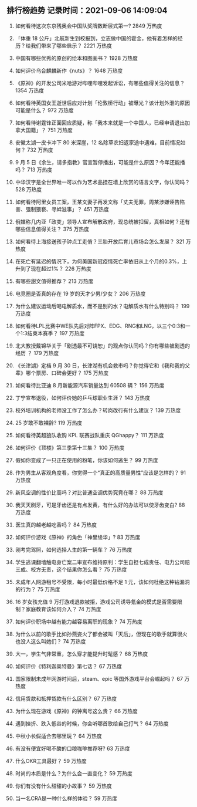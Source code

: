 
## 排行榜趋势 记录时间：2021-09-06 14:09:04
  
  1. 如何看待这次东京残奥会中国队奖牌数断层式第一? 2849 万热度
    
  2. 「体重 18 公斤」北航新生到校报到，立志做中国的霍金，他有着怎样的经历？给我们带来了哪些启示？ 2221 万热度
    
  3. 中国有哪些优秀的原创的绘本和图画书？ 1928 万热度
    
  4. 如何评价乌合麒麟新作《nuts》？ 1648 万热度
    
  5. 《原神》的开发公司米哈游对哔哩哔哩发起诉讼，有哪些值得关注的信息？ 1354 万热度
    
  6. 如何看待英国女王逝世后应对计划「伦敦桥行动」被曝光？该计划外泄的原因可能是什么？ 972 万热度
    
  7. 如何看待谢霆锋正面回应质疑，称「我本来就是一个中国人，已经申请退出加拿大国籍」？ 751 万热度
    
  8. 安徽太湖一皮卡冲下 80 米深崖，12 名除草农妇返家途中遇难，目前情况如何？ 732 万热度
    
  9. 9 月 5 日《余生，请多指教》官宣暂停播出，可能是什么原因？今年还能播吗？ 713 万热度
    
  10. 中华汉字是全世界唯一可以作为艺术品挂在墙上欣赏的语言文字，你认同吗？ 528 万热度
    
  11. 如何看待阿里女员工案，王某文妻子再发文称「丈夫无罪，周某涉嫌诬告陷害、强制猥亵、寻衅滋事」？ 451 万热度
    
  12. 俄媒称几内亚「政变」领导人宣布解散政府，现总统被扣留，真相如何？还有哪些信息值得关注？ 375 万热度
    
  13. 如何看待上海接送孩子钟点工走俏？三胎开放后育儿市场会怎么发展？ 321 万热度
    
  14. 在死亡有延迟的情况下，为何美国新冠疫情死亡率依旧从上个月的0.3%，上升到了现在超过1%？ 226 万热度
    
  15. 有哪些甜文值得推荐？ 213 万热度
    
  16. 电竞圈是否真的存在 19 岁的天才少男/少女？ 206 万热度
    
  17. 为什么建议运动后喝电解质水，而不是别的水？电解质水有什么特别吗？ 199 万热度
    
  18. 如何看待LPL比赛中WE队先后对阵FPX、EDG、RNG和LNG，以三个0:3和一个1:3结束本赛季？ 197 万热度
    
  19. 北大教授戴锦华关于「剧透最不可饶恕」的观点你认同吗？你有哪些被剧透的经历 ？ 179 万热度
    
  20. 《长津湖》定档 9 月 30 日，长津湖有机会救市吗？你觉得它和《我和我的父辈》哪个票房、口碑会更好？ 175 万热度
    
  21. 如何看待比亚迪 8 月新能源汽车销量达到 60508 辆？ 156 万热度
    
  22. 丁宁宣布退役，如何评价她的乒乓球职业生涯？ 143 万热度
    
  23. 校外培训机构的老师没工作了怎么办？转岗改行有什么建议？ 139 万热度
    
  24. 25 岁敢不敢裸辞? 119 万热度
    
  25. 如何看待英超狼队收购 KPL 联赛战队重庆 QGhappy？ 111 万热度
    
  26. 如何评价《顶楼》第三季第十三集？ 100 万热度
    
  27. 假如你变成了一只正在使用的粉笔，你该如何逃生？ 99 万热度
    
  28. 作为男生从客观角度看，你觉得一个“真正的高质量男性”应该是怎样的？ 91 万热度
    
  29. 新风空调的性价比高吗？对比普通空调优势究竟在哪？ 88 万热度
    
  30. 我天天刷牙，可是牙齿还是有点发黄，有什么好的办法可以使牙齿变白? 88 万热度
    
  31. 医生真的越老越吃香吗？ 84 万热度
    
  32. 如何评价游戏《原神》的角色「神里绫华」? 83 万热度
    
  33. 刚考完驾照，如何选择人生的第一辆车？ 76 万热度
    
  34. 学生逃课翻墙触电身亡案二审宣布维持原判：学生自担七成责任、电力公司赔三成、校方无责，这个结果你怎么看？ 75 万热度
    
  35. 未成年人网游租号不受限，每小时最低价格不足 1 元，该如何杜绝这种钻漏洞的行为？ 75 万热度
    
  36. 16 岁女孩充值 9 万打游戏退款被拒，游戏公司诱导氪金的模式是否需要限制？家庭教育该如何介入？ 74 万热度
    
  37. 如何评价职场中越有能力越容易离职的现象？ 74 万热度
    
  38. 为什么以前的歌手比如孙燕姿火了都会被叫「天后」，但现在的歌手就算很火也没人这么叫她们？ 74 万热度
    
  39. 大一，学生气非常重，怎么穿才能提升时髦感？ 68 万热度
    
  40. 如何评价《特利迦奥特曼》第七话？ 67 万热度
    
  41. 国家限制未成年网游时间后，steam、epic 等国外游戏平台会崛起吗？ 67 万热度
    
  42. 信用贷款和抵押贷款有什么区别？ 67 万热度
    
  43. 为什么现在游戏《原神》的钟离号这么贵？ 66 万热度
    
  44. 遇到挫折、跌入低谷的时候，你会听哪首歌给自己打气？ 64 万热度
    
  45. 中秋小长假适合去哪里玩？ 64 万热度
    
  46. 有没有便宜好喝不酸的口粮咖啡推荐呀? 63 万热度
    
  47. 什么OKR工具最好？ 59 万热度
    
  48. 时尚的本质是什么？为什么会一直变化？ 59 万热度
    
  49. 你们有没有什么甜甜的小故事？ 59 万热度
    
  50. 当一名CRA是一种什么样的体验？ 59 万热度
    